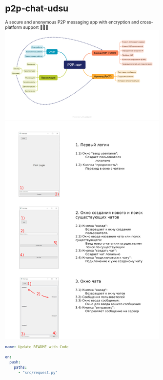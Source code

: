# p2p-chat-udsu
A secure and anonymous P2P messaging app with encryption and cross-platform support 🐍🐍🐍
![Демо](src/P2P-чат-P2P-чат.png)
![Демо](src/document.jpg)

```yaml
name: Update README with Code

on:
  push:
    paths:
      - "src/request.py"




